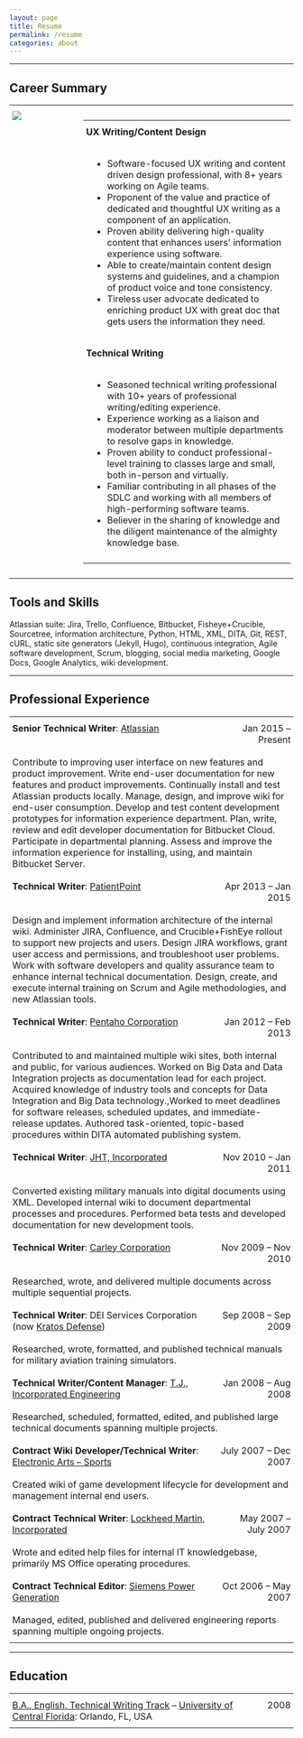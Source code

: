 ```yaml
---
layout: page
title: Resume
permalink: /resume
categories: about
---
```

<style type="text/css">
.tg  {border-collapse:collapse;border-spacing:0;border:none;}
.tg td{padding:10px 5px;border-style:solid;border-width:0px;overflow:hidden;word-break:normal;}
.tg th{padding:10px 5px;border-style:solid;border-width:0px;overflow:hidden;word-break:normal;}
.tg .tg-lboi{border-color:inherit;text-align:left;vertical-align:top}
.tg .tg-lqy6{text-align:right;vertical-align:top}
.tg .tg-yz93{border-color:inherit;text-align:right;vertical-align:middle}
.tg .tg-0pky{border-color:inherit;text-align:left;vertical-align:top}
.tg .tg-dvpl{border-color:inherit;text-align:right;vertical-align:top}
.tg .tg-0lax{text-align:left;vertical-align:top}
</style>
---------------------------------------
## Career Summary
<table class="tg">
    <tr>
        <td style="width:25%" class="tg-lboi">
        <span class="image fit"><img src="{{'/assets/images/John_smile.jpg' | absolute_url }}" /></span>
        </td>
        <td>
        <table class="tg">
                <tr>
                    <td class="tg-lboi" colspan="2"><span style="font-weight:bold">UX Writing/Content Design</span></td>
                </tr>
                <tr>
                    <td style="width:1%" class="tg-yz93"></td>
                    <td class="tg-lboi">
                        <ul>
                            <li>Software-focused UX writing and content driven design professional, with 8+ years working on Agile teams.</li>
                            <li>Proponent of the value and practice of dedicated and thoughtful UX writing as a component of an application.</li>
                            <li>Proven ability delivering high-quality content that enhances users&#39; information experience using software.</li>
                            <li>Able to create/maintain content design systems and guidelines, and a champion of product voice and tone consistency.</li>
                            <li>Tireless user advocate dedicated to enriching product UX with great doc that gets users the information they need.</li>
                        </ul>
                    </td>
                </tr>
                <tr>
                    <td class="tg-lboi" colspan="2"><span style="font-weight:bold">Technical Writing</span></td>
                </tr>
                <tr>
                    <td style="width:1%"></td>
                    <td class="tg-lboi">
                        <ul>
                            <li>Seasoned technical writing professional with 10+ years of professional writing/editing experience.</li>
                            <li>Experience working as a liaison and moderator between multiple departments to resolve gaps in knowledge.</li>
                            <li>Proven ability to conduct professional-level training to classes large and small, both in-person and virtually.</li>
                            <li>Familiar contributing in all phases of the SDLC and working with all members of high-performing software teams.</li>
                            <li>Believer in the sharing of knowledge and the diligent maintenance of the almighty knowledge base.</li>
                        </ul>
                    </td>
                </tr>
            </table>
        </td>
    </tr>
</table>

## Tools and Skills
Atlassian suite: Jira, Trello, Confluence, Bitbucket, Fisheye+Crucible, Sourcetree, information architecture, Python, HTML, XML, DITA, Git, REST, cURL, static site generators (Jekyll, Hugo), continuous integration, Agile software development, Scrum, blogging, social media marketing, Google Docs, Google Analytics, wiki development.

---------------------------------------
## Professional Experience


<table class="tg">
  <tr>
    <td class="tg-lboi"><span style="font-weight:bold">Senior Technical Writer</span>: <a href="http://atlassian.com/" target="blank">Atlassian</a></td>
    <td class="tg-yz93">Jan 2015 – Present</td>
  </tr>
  <tr>
    <td class="tg-lboi" colspan="2">Contribute to improving user interface on new features and product improvement. Write end-user documentation for new features and product improvements. Continually install and test Atlassian products locally. Manage, design, and improve wiki for end-user consumption. Develop and test content development prototypes for information experience department. Plan, write, review and edit developer documentation for Bitbucket Cloud. Participate in departmental planning. Assess and improve the information experience for installing, using, and maintain Bitbucket Server.</td>
  </tr>
  <tr>
    <td class="tg-lboi"><span style="font-weight:bold">Technical Writer</span>: <a href="http://patientpoint.com" target="blank">PatientPoint</a></td>
    <td class="tg-yz93">Apr 2013 – Jan 2015</td>
  </tr>
  <tr>
    <td class="tg-lboi" colspan="2">Design and implement information architecture of the internal wiki. Administer JIRA, Confluence, and Crucible+FishEye rollout to support new projects and users. Design JIRA workflows, grant user access and permissions, and troubleshoot user problems. Work with software developers and quality assurance team to enhance internal technical documentation. Design, create, and execute internal training on Scrum and Agile methodologies, and new Atlassian tools.</td>
  </tr>
  <tr>
    <td class="tg-lboi"><span style="font-weight:bold">Technical Writer</span>: <a href="http://pentaho.com/about" target="blank">Pentaho Corporation</a></td>
    <td class="tg-yz93">Jan 2012 – Feb 2013</td>
  </tr>
  <tr>
    <td class="tg-lboi" colspan="2">Contributed to and maintained multiple wiki sites, both internal and public, for various audiences. Worked on Big Data and Data Integration projects as documentation lead for each project. Acquired knowledge of industry tools and concepts for Data Integration and Big Data technology.,Worked to meet deadlines for software releases, scheduled updates, and immediate-release updates. Authored task-oriented, topic-based procedures within DITA automated publishing system.</td>
  </tr>
  <tr>
    <td class="tg-lboi"><span style="font-weight:bold">Technical Writer</span>: <a href="http://jht.com/" target="blank">JHT, Incorporated</a></td>
    <td class="tg-yz93">Nov 2010 – Jan 2011</td>
  </tr>
  <tr>
    <td class="tg-lboi" colspan="2">Converted existing military manuals into digital documents using XML. Developed internal wiki to document departmental processes and procedures. Performed beta tests and developed documentation for new development tools.</td>
  </tr>
  <tr>
    <td class="tg-lboi"><span style="font-weight:bold">Technical Writer</span>: <a href="http://www.carleycorp.com/" target="blank">Carley Corporation</a></td>
    <td class="tg-yz93">Nov 2009 – Nov 2010</td>
  </tr>
  <tr>
    <td class="tg-lboi" colspan="2">Researched, wrote, and delivered multiple documents across multiple sequential projects.</td>
  </tr>
  <tr>
    <td class="tg-0pky"><span style="font-weight:bold">Technical Writer</span>: DEI Services Corporation (now <a href="http://www.kratosdefense.com/about-kratos/" target="blank">Kratos Defense</a>)</td>
    <td class="tg-dvpl">Sep 2008 – Sep 2009</td>
  </tr>
  <tr>
    <td class="tg-0pky" colspan="2">Researched, wrote, formatted, and published technical manuals for military aviation training simulators.</td>
  </tr>
  <tr>
    <td class="tg-0pky"><span style="font-weight:bold">Technical Writer/Content Manager</span>: <a href="http://www.tjinc-eng.com/aboutus.asp" target="blank">T.J., Incorporated Engineering</a></td>
    <td class="tg-dvpl">Jan 2008 – Aug 2008</td>
  </tr>
  <tr>
    <td class="tg-0pky" colspan="2">Researched, scheduled, formatted, edited, and published large technical documents spanning multiple projects.</td>
  </tr>
  <tr>
    <td class="tg-0pky"><span style="font-weight:bold">Contract Wiki Developer/Technical Writer</span>: <a href="http://www.ea.com/locations/orlando" target="blank">Electronic Arts – Sports</a></td>
    <td class="tg-dvpl">July 2007 – Dec 2007</td>
  </tr>
  <tr>
    <td class="tg-0lax" colspan="2">Created wiki of game development lifecycle for development and management internal end users.</td>
  </tr>
  <tr>
    <td class="tg-0lax"><span style="font-weight:bold">Contract Technical Writer</span>: <a href="http://www.lockheedmartin.com/us/mfc/siteinformation/orlando.html" target="blank">Lockheed Martin, Incorporated</a></td>
    <td class="tg-lqy6">May 2007 – July 2007</td>
  </tr>
  <tr>
    <td class="tg-0lax" colspan="2">Wrote and edited help files for internal IT knowledgebase, primarily MS Office operating procedures.</td>
  </tr>
  <tr>
    <td class="tg-0lax"><span style="font-weight:bold">Contract Technical Editor</span>: <a href="https://new.siemens.com/us/en/company/about/businesses/power-generation-services.html" target="blank">Siemens Power Generation</a></td>
    <td class="tg-lqy6">Oct 2006 – May 2007</td>
  </tr>
  <tr>
    <td class="tg-0lax" colspan="2">Managed, edited, published and delivered engineering reports spanning multiple ongoing projects.</td>
  </tr>
  </table>

---------------------------------------
## Education

<table class="tg">
  <tr>
    <td class="tg-0lax"><a href="http://catalog.ucf.edu/content/documents/programs/English_Technical_Communication_BA.pdf" target="blank">B.A., English, Technical Writing Track</a> – <a href="http://ucf.edu" target="blank">University of Central Florida</a>: Orlando, FL, USA </td>
    <td class="tg-lqy6">2008</td>
  </tr>
</table>